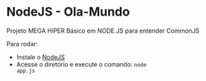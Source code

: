 # NodeJS - Ola-Mundo
Projeto MEGA HIPER Básico em NODE.JS para entender CommonJS

Para rodar:
* Instale o [NodeJS](https://nodejs.org/en/)
* Acesse o diretório e execute o comando: <code>node app.js</code>
